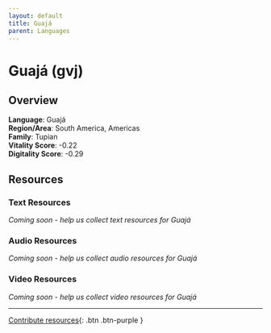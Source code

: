 ```yaml
---
layout: default
title: Guajá
parent: Languages
---
```


# Guajá (gvj)

## Overview

**Language**: Guajá  
**Region/Area**: South America, Americas  
**Family**: Tupian  
**Vitality Score**: -0.22  
**Digitality Score**: -0.29  

## Resources

### Text Resources
*Coming soon - help us collect text resources for Guajá*

### Audio Resources
*Coming soon - help us collect audio resources for Guajá*

### Video Resources
*Coming soon - help us collect video resources for Guajá*

---

[Contribute resources](https://fairtrain.github.io/){: .btn .btn-purple }
